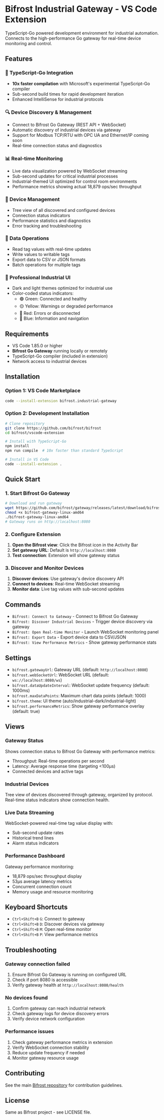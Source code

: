 # Bifrost Industrial Gateway - VS Code Extension

TypeScript-Go powered development environment for industrial automation. Connects to the high-performance Go gateway for real-time device monitoring and control.

## Features

### 🚀 TypeScript-Go Integration
- **10x faster compilation** with Microsoft's experimental TypeScript-Go compiler
- Sub-second build times for rapid development iteration
- Enhanced IntelliSense for industrial protocols

### 🔍 Device Discovery & Management
- Connect to Bifrost Go Gateway (REST API + WebSocket)
- Automatic discovery of industrial devices via gateway
- Support for Modbus TCP/RTU with OPC UA and Ethernet/IP coming soon
- Real-time connection status and diagnostics

### 📊 Real-time Monitoring
- Live data visualization powered by WebSocket streaming
- Sub-second updates for critical industrial processes
- Industrial-themed UI optimized for control room environments
- Performance metrics showing actual 18,879 ops/sec throughput

### 🔧 Device Management
- Tree view of all discovered and configured devices
- Connection status indicators
- Performance statistics and diagnostics
- Error tracking and troubleshooting

### 📝 Data Operations
- Read tag values with real-time updates
- Write values to writable tags
- Export data to CSV or JSON formats
- Batch operations for multiple tags

### 🎨 Professional Industrial UI
- Dark and light themes optimized for industrial use
- Color-coded status indicators:
  - 🟢 Green: Connected and healthy
  - 🟡 Yellow: Warnings or degraded performance
  - 🔴 Red: Errors or disconnected
  - 🔵 Blue: Information and navigation

## Requirements

- VS Code 1.85.0 or higher
- **Bifrost Go Gateway** running locally or remotely
- TypeScript-Go compiler (included in extension)
- Network access to industrial devices

## Installation

### Option 1: VS Code Marketplace
```bash
code --install-extension bifrost.industrial-gateway
```

### Option 2: Development Installation
```bash
# Clone repository
git clone https://github.com/bifrost/bifrost
cd bifrost/vscode-extension

# Install with TypeScript-Go
npm install
npm run compile  # 10x faster than standard TypeScript

# Install in VS Code
code --install-extension .
```

## Quick Start

### 1. Start Bifrost Go Gateway
```bash
# Download and run gateway
wget https://github.com/bifrost/gateway/releases/latest/download/bifrost-gateway-linux-amd64
chmod +x bifrost-gateway-linux-amd64
./bifrost-gateway-linux-amd64
# Gateway runs on http://localhost:8080
```

### 2. Configure Extension
1. **Open the Bifrost view**: Click the Bifrost icon in the Activity Bar
2. **Set gateway URL**: Default is `http://localhost:8080`
3. **Test connection**: Extension will show gateway status

### 3. Discover and Monitor Devices
1. **Discover devices**: Use gateway's device discovery API
2. **Connect to devices**: Real-time WebSocket streaming
3. **Monitor data**: Live tag values with sub-second updates

## Commands

- `Bifrost: Connect to Gateway` - Connect to Bifrost Go Gateway
- `Bifrost: Discover Industrial Devices` - Trigger device discovery via gateway
- `Bifrost: Open Real-time Monitor` - Launch WebSocket monitoring panel
- `Bifrost: Export Data` - Export device data to CSV/JSON
- `Bifrost: View Performance Metrics` - Show gateway performance stats

## Settings

- `bifrost.gatewayUrl`: Gateway URL (default: `http://localhost:8080`)
- `bifrost.webSocketUrl`: WebSocket URL (default: `ws://localhost:8080/ws`)
- `bifrost.dataUpdateInterval`: WebSocket update frequency (default: 1000ms)
- `bifrost.maxDataPoints`: Maximum chart data points (default: 1000)
- `bifrost.theme`: UI theme (auto/industrial-dark/industrial-light)
- `bifrost.performanceMetrics`: Show gateway performance overlay (default: true)

## Views

### Gateway Status
Shows connection status to Bifrost Go Gateway with performance metrics:
- Throughput: Real-time operations per second
- Latency: Average response time (targeting <100µs)
- Connected devices and active tags

### Industrial Devices  
Tree view of devices discovered through gateway, organized by protocol. Real-time status indicators show connection health.

### Live Data Streaming
WebSocket-powered real-time tag value display with:
- Sub-second update rates
- Historical trend lines
- Alarm status indicators

### Performance Dashboard
Gateway performance monitoring:
- 18,879 ops/sec throughput display
- 53µs average latency metrics
- Concurrent connection count
- Memory usage and resource monitoring

## Keyboard Shortcuts

- `Ctrl+Shift+B` `G`: Connect to gateway
- `Ctrl+Shift+B` `D`: Discover devices via gateway  
- `Ctrl+Shift+B` `M`: Open real-time monitor
- `Ctrl+Shift+B` `P`: View performance metrics

## Troubleshooting

### Gateway connection failed
1. Ensure Bifrost Go Gateway is running on configured URL
2. Check if port 8080 is accessible
3. Verify gateway health at `http://localhost:8080/health`

### No devices found
1. Confirm gateway can reach industrial network
2. Check gateway logs for device discovery errors  
3. Verify device network configuration

### Performance issues
1. Check gateway performance metrics in extension
2. Verify WebSocket connection stability
3. Reduce update frequency if needed
4. Monitor gateway resource usage

## Contributing

See the main [Bifrost repository](https://github.com/yourusername/bifrost) for contribution guidelines.

## License

Same as Bifrost project - see LICENSE file.